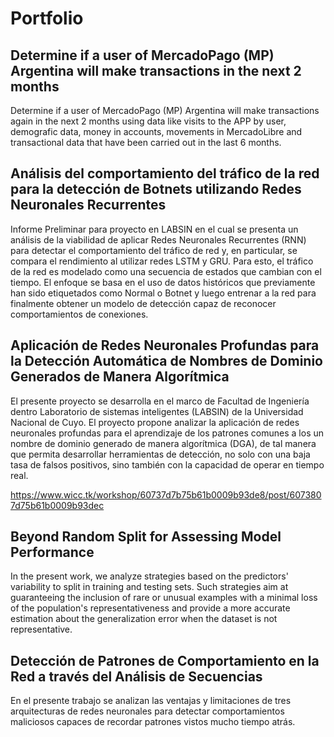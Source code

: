 # Portfolio

## Determine if a user of MercadoPago (MP) Argentina will make transactions in the next 2 months

Determine if a user of MercadoPago (MP) Argentina will make transactions again in the next 2 months using data like visits to the APP by user, demografic data, money in accounts, movements in MercadoLibre and transactional data that have been carried out in the last 6 months.

## Análisis del comportamiento del tráfico de la red para la detección de Botnets utilizando Redes Neuronales Recurrentes

Informe Preliminar para proyecto en LABSIN en el cual se presenta un análisis de la viabilidad de aplicar Redes Neuronales Recurrentes (RNN) para detectar el comportamiento del tráfico de red y, en particular, se compara el rendimiento al utilizar redes LSTM y GRU. Para esto, el tráfico de la red es modelado como una secuencia de estados que cambian con el tiempo. El enfoque se basa en el uso de datos históricos que previamente han sido etiquetados como Normal o Botnet y luego entrenar a la red para finalmente obtener un modelo de detección capaz de reconocer comportamientos de conexiones.

## Aplicación de Redes Neuronales Profundas para la Detección Automática de Nombres de Dominio Generados de Manera Algorítmica

El presente proyecto se desarrolla en el marco de Facultad de Ingeniería dentro Laboratorio de sistemas inteligentes (LABSIN) de la Universidad Nacional de Cuyo. El proyecto propone analizar la aplicación de redes neuronales profundas para el aprendizaje de los patrones comunes a los un nombre de dominio generado de manera algorítmica (DGA), de tal manera que permita desarrollar herramientas de detección, no solo con una baja tasa de falsos positivos, sino también con la capacidad de operar en tiempo real.

https://www.wicc.tk/workshop/60737d7b75b61b0009b93de8/post/6073807d75b61b0009b93dec

## Beyond Random Split for Assessing Model Performance

In the present work, we analyze strategies based on the predictors' variability to split in training and testing sets. Such strategies aim at guaranteeing the inclusion of rare or unusual examples with a minimal loss of the population's representativeness and provide a more accurate estimation about the generalization error when the dataset is not representative.


## Detección de Patrones de Comportamiento en la Red a través del Análisis de Secuencias

En el presente trabajo se analizan las ventajas y limitaciones de tres arquitecturas de redes neuronales para detectar comportamientos maliciosos capaces de recordar patrones vistos mucho tiempo atrás.
